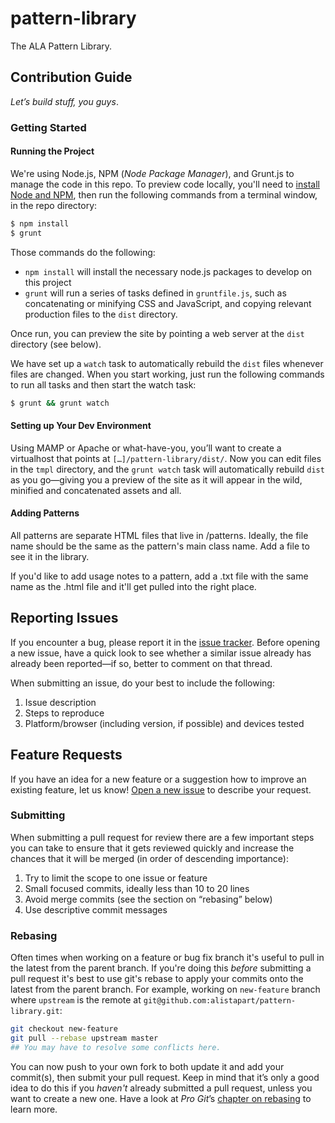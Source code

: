 pattern-library
===============

The ALA Pattern Library.

## Contribution Guide

_Let’s build stuff, you guys_.

### Getting Started

#### Running the Project

We're using Node.js, NPM (_Node Package Manager_), and Grunt.js to manage the code in this repo. To preview code locally, you'll need to [install Node and NPM](http://nodejs.org/), then run the following commands from a terminal window, in the repo directory:

``` bash
$ npm install
$ grunt
```
Those commands do the following:

- `npm install` will install the necessary node.js packages to develop on this project
- `grunt` will run a series of tasks defined in `gruntfile.js`, such as concatenating or minifying CSS and JavaScript, and copying relevant production files to the `dist` directory.

Once run, you can preview the site by pointing a web server at the `dist` directory (see below).

We have set up a `watch` task to automatically rebuild the `dist` files whenever files are changed. When you start working, just run the following commands to run all tasks and then start the watch task:

``` bash
$ grunt && grunt watch
```

#### Setting up Your Dev Environment

Using MAMP or Apache or what-have-you, you’ll want to create a virtualhost that points at `[…]/pattern-library/dist/`. Now you can edit files in the `tmpl` directory, and the `grunt watch` task will automatically rebuild `dist` as you go—giving you a preview of the site as it will appear in the wild, minified and concatenated assets and all.

#### Adding Patterns

All patterns are separate HTML files that live in /patterns. Ideally, the file name should be the same as the pattern's main class name. Add a file to see it in the library.

If you'd like to add usage notes to a pattern, add a .txt file with the same name as the .html file and it'll get pulled into the right place.

## Reporting Issues

If you encounter a bug, please report it in the [issue tracker](https://github.com/alistapart/pattern-library/issues/new). Before opening a new issue, have a quick look to see whether a similar issue already has already been reported—if so, better to comment on that thread.

When submitting an issue, do your best to include the following:

1. Issue description
2. Steps to reproduce
3. Platform/browser (including version, if possible) and devices tested

## Feature Requests

If you have an idea for a new feature or a suggestion how to improve an existing feature, let us know! [Open a new issue](https://github.com/alistapart/pattern-library/issues/new) to describe your request.

### Submitting

When submitting a pull request for review there are a few important steps you can take to ensure that it gets reviewed quickly and increase the chances that it will be merged (in order of descending importance):

1. Try to limit the scope to one issue or feature
2. Small focused commits, ideally less than 10 to 20 lines
3. Avoid merge commits (see the section on “rebasing” below)
4. Use descriptive commit messages

### Rebasing

Often times when working on a feature or bug fix branch it's useful to pull in the latest from the parent branch. If you're doing this _before_ submitting a pull request it's best to use git's rebase to apply your commits onto the latest from the parent branch. For example, working on `new-feature` branch where `upstream` is the remote at `git@github.com:alistapart/pattern-library.git`:

``` bash
git checkout new-feature
git pull --rebase upstream master
## You may have to resolve some conflicts here.
```

You can now push to your own fork to both update it and add your commit(s), then submit your pull request. Keep in mind that it’s only a good idea to do this if you _haven't_ already submitted a pull request, unless you want to create a new one. Have a look at <cite>Pro Git</cite>’s [chapter on rebasing](http://git-scm.com/book/ch3-6.html) to learn more.